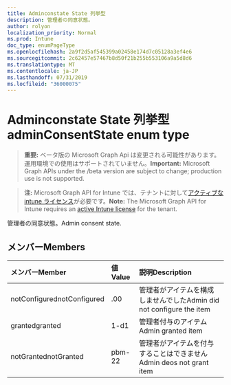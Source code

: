 ```yaml
---
title: Adminconstate State 列挙型
description: 管理者の同意状態。
author: rolyon
localization_priority: Normal
ms.prod: Intune
doc_type: enumPageType
ms.openlocfilehash: 2a9f2d5af545399a02458e174d7c05128a3ef4e6
ms.sourcegitcommit: 2c62457e57467b8d50f21b255b553106a9a5d8d6
ms.translationtype: MT
ms.contentlocale: ja-JP
ms.lasthandoff: 07/31/2019
ms.locfileid: "36000075"
---
```

# <a name="adminconsentstate-enum-type"></a><span data-ttu-id="cca7d-103">Adminconstate State 列挙型</span><span class="sxs-lookup"><span data-stu-id="cca7d-103">adminConsentState enum type</span></span>

> <span data-ttu-id="cca7d-104">**重要:** ベータ版の Microsoft Graph Api は変更される可能性があります。運用環境での使用はサポートされていません。</span><span class="sxs-lookup"><span data-stu-id="cca7d-104">**Important:** Microsoft Graph APIs under the /beta version are subject to change; production use is not supported.</span></span>

> <span data-ttu-id="cca7d-105">**注:** Microsoft Graph API for Intune では、テナントに対して[アクティブな intune ライセンス](https://go.microsoft.com/fwlink/?linkid=839381)が必要です。</span><span class="sxs-lookup"><span data-stu-id="cca7d-105">**Note:** The Microsoft Graph API for Intune requires an [active Intune license](https://go.microsoft.com/fwlink/?linkid=839381) for the tenant.</span></span>

<span data-ttu-id="cca7d-106">管理者の同意状態。</span><span class="sxs-lookup"><span data-stu-id="cca7d-106">Admin consent state.</span></span>

## <a name="members"></a><span data-ttu-id="cca7d-107">メンバー</span><span class="sxs-lookup"><span data-stu-id="cca7d-107">Members</span></span>
|<span data-ttu-id="cca7d-108">メンバー</span><span class="sxs-lookup"><span data-stu-id="cca7d-108">Member</span></span>|<span data-ttu-id="cca7d-109">値</span><span class="sxs-lookup"><span data-stu-id="cca7d-109">Value</span></span>|<span data-ttu-id="cca7d-110">説明</span><span class="sxs-lookup"><span data-stu-id="cca7d-110">Description</span></span>|
|:---|:---|:---|
|<span data-ttu-id="cca7d-111">notConfigured</span><span class="sxs-lookup"><span data-stu-id="cca7d-111">notConfigured</span></span>|<span data-ttu-id="cca7d-112">.0</span><span class="sxs-lookup"><span data-stu-id="cca7d-112">0</span></span>|<span data-ttu-id="cca7d-113">管理者がアイテムを構成しませんでした</span><span class="sxs-lookup"><span data-stu-id="cca7d-113">Admin did not configure the item</span></span>|
|<span data-ttu-id="cca7d-114">granted</span><span class="sxs-lookup"><span data-stu-id="cca7d-114">granted</span></span>|<span data-ttu-id="cca7d-115">1-d</span><span class="sxs-lookup"><span data-stu-id="cca7d-115">1</span></span>|<span data-ttu-id="cca7d-116">管理者付与のアイテム</span><span class="sxs-lookup"><span data-stu-id="cca7d-116">Admin granted item</span></span>|
|<span data-ttu-id="cca7d-117">notGranted</span><span class="sxs-lookup"><span data-stu-id="cca7d-117">notGranted</span></span>|<span data-ttu-id="cca7d-118">pbm-2</span><span class="sxs-lookup"><span data-stu-id="cca7d-118">2</span></span>|<span data-ttu-id="cca7d-119">管理者がアイテムを付与することはできません</span><span class="sxs-lookup"><span data-stu-id="cca7d-119">Admin deos not grant item</span></span>|





